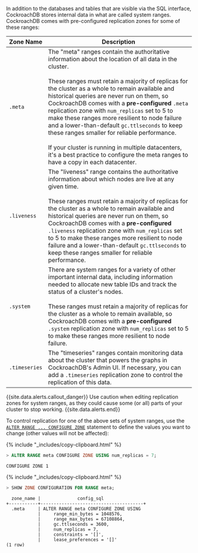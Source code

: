 In addition to the databases and tables that are visible via the SQL interface, CockroachDB stores internal data in what are called system ranges. CockroachDB comes with pre-configured replication zones for some of these ranges:

Zone Name | Description
----------|-----------------------------
`.meta` | The "meta" ranges contain the authoritative information about the location of all data in the cluster.<br><br>These ranges must retain a majority of replicas for the cluster as a whole to remain available and historical queries are never run on them, so CockroachDB comes with a **pre-configured** `.meta` replication zone with `num_replicas` set to 5 to make these ranges more resilient to node failure and a lower-than-default `gc.ttlseconds` to keep these ranges smaller for reliable performance.<br><br>If your cluster is running in multiple datacenters, it's a best practice to configure the meta ranges to have a copy in each datacenter.
`.liveness` | The "liveness" range contains the authoritative information about which nodes are live at any given time.<br><br>These ranges must retain a majority of replicas for the cluster as a whole to remain available and historical queries are never run on them, so CockroachDB comes with a **pre-configured** `.liveness` replication zone with `num_replicas` set to 5 to make these ranges more resilient to node failure and a lower-than-default `gc.ttlseconds` to keep these ranges smaller for reliable performance.
`.system` | There are system ranges for a variety of other important internal data, including information needed to allocate new table IDs and track the status of a cluster's nodes.<br><br>These ranges must retain a majority of replicas for the cluster as a whole to remain available, so CockroachDB comes with a **pre-configured** `.system` replication zone with `num_replicas` set to 5 to make these ranges more resilient to node failure.
`.timeseries` | The "timeseries" ranges contain monitoring data about the cluster that powers the graphs in CockroachDB's Admin UI. If necessary, you can add a `.timeseries` replication zone to control the replication of this data.

{{site.data.alerts.callout_danger}}
Use caution when editing replication zones for system ranges, as they could cause some (or all) parts of your cluster to stop working.
{{site.data.alerts.end}}

To control replication for one of the above sets of system ranges, use the [`ALTER RANGE ... CONFIGURE ZONE`](configure-zone.html) statement to define the values you want to change (other values will not be affected):

{% include "_includes/copy-clipboard.html" %}
~~~ sql
> ALTER RANGE meta CONFIGURE ZONE USING num_replicas = 7;
~~~

~~~
CONFIGURE ZONE 1
~~~

{% include "_includes/copy-clipboard.html" %}
~~~ sql
> SHOW ZONE CONFIGURATION FOR RANGE meta;
~~~

~~~
  zone_name |              config_sql
+-----------+---------------------------------------+
  .meta     | ALTER RANGE meta CONFIGURE ZONE USING
            |     range_min_bytes = 1048576,
            |     range_max_bytes = 67108864,
            |     gc.ttlseconds = 3600,
            |     num_replicas = 7,
            |     constraints = '[]',
            |     lease_preferences = '[]'
(1 row)
~~~
